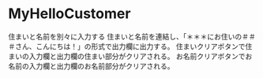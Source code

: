 # MyHelloCustomer
住まいと名前を別々に入力する
住まいと名前を連結し、「＊＊＊にお住いの＃＃＃さん、こんにちは！」の形式で出力欄に出力する。
住まいクリアボタンで住まいの入力欄と出力欄の住まい部分がクリアされる。
お名前クリアボタンでお名前の入力欄と出力欄のお名前部分がクリアされる。
